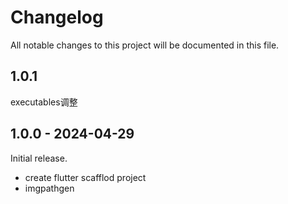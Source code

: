 # Changelog

All notable changes to this project will be documented in this file.


## 1.0.1

executables调整

## 1.0.0 - 2024-04-29

Initial release.

- create flutter scafflod project
- imgpathgen
